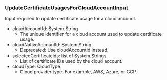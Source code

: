 ### UpdateCertificateUsagesForCloudAccountInput
Input required to update certificate usage for a cloud account.

- cloudAccountId: System.String
  - The unique identifier for a cloud account used to update certificate usage.
- cloudNativeAccountId: System.String
  - Deprecated: Use cloudAccountId instead.
- selectedCertificateIds: list of System.Strings
  - List of certificate IDs used by the cloud account.
- cloudType: CloudType
  - Cloud provider type. For example, AWS, Azure, or GCP.
